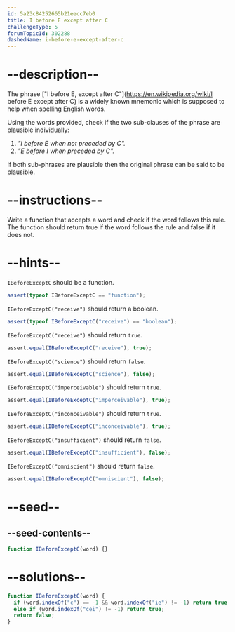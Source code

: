 ```yaml
---
id: 5a23c84252665b21eecc7eb0
title: I before E except after C
challengeType: 5
forumTopicId: 302288
dashedName: i-before-e-except-after-c
---
```


# --description--

The phrase ["I before E, except after C"](https://en.wikipedia.org/wiki/I before E except after C) is a widely known mnemonic which is supposed to help when spelling English words.

Using the words provided, check if the two sub-clauses of the phrase are plausible individually:

<ol>
  <li>
    <i>"I before E when not preceded by C".</i>
  </li>
  <li>
    <i>"E before I when preceded by C".</i>
  </li>
</ol>

If both sub-phrases are plausible then the original phrase can be said to be plausible.

# --instructions--

Write a function that accepts a word and check if the word follows this rule. The function should return true if the word follows the rule and false if it does not.

# --hints--

`IBeforeExceptC` should be a function.

```js
assert(typeof IBeforeExceptC == "function");
```

`IBeforeExceptC("receive")` should return a boolean.

```js
assert(typeof IBeforeExceptC("receive") == "boolean");
```

`IBeforeExceptC("receive")` should return `true`.

```js
assert.equal(IBeforeExceptC("receive"), true);
```

`IBeforeExceptC("science")` should return `false`.

```js
assert.equal(IBeforeExceptC("science"), false);
```

`IBeforeExceptC("imperceivable")` should return `true`.

```js
assert.equal(IBeforeExceptC("imperceivable"), true);
```

`IBeforeExceptC("inconceivable")` should return `true`.

```js
assert.equal(IBeforeExceptC("inconceivable"), true);
```

`IBeforeExceptC("insufficient")` should return `false`.

```js
assert.equal(IBeforeExceptC("insufficient"), false);
```

`IBeforeExceptC("omniscient")` should return `false`.

```js
assert.equal(IBeforeExceptC("omniscient"), false);
```

# --seed--

## --seed-contents--

```js
function IBeforeExceptC(word) {}
```

# --solutions--

```js
function IBeforeExceptC(word) {
  if (word.indexOf("c") == -1 && word.indexOf("ie") != -1) return true;
  else if (word.indexOf("cei") != -1) return true;
  return false;
}
```
